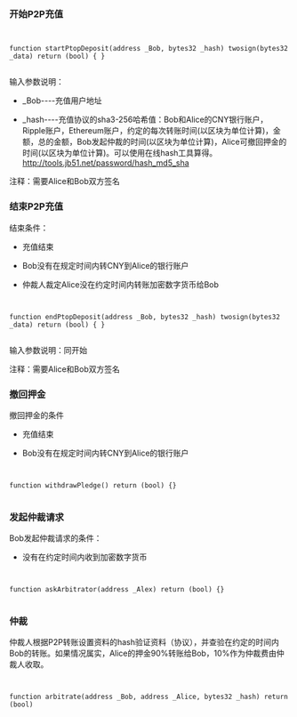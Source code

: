 ### 开始P2P充值


     

<pre><code>

function startPtopDeposit(address _Bob, bytes32 _hash) twosign(bytes32 _data) return (bool) { }

</code></pre>


<p>输入参数说明：</P>



+  _Bob----充值用户地址

+  _hash----充值协议的sha3-256哈希值：Bob和Alice的CNY银行账户，Ripple账户，Ethereum账户，约定的每次转账时间(以区块为单位计算)，金额，总的金额，Bob发起仲裁的时间(以区块为单位计算)，Alice可撤回押金的时间(以区块为单位计算)。可以使用在线hash工具算得。<http://tools.jb51.net/password/hash_md5_sha>

<p>注释：需要Alice和Bob双方签名</p>

###  结束P2P充值

<p>结束条件：</p>

* 充值结束

* Bob没有在规定时间内转CNY到Alice的银行账户

* 仲裁人裁定Alice没在约定时间内转账加密数字货币给Bob


<pre><code>

function endPtopDeposit(address _Bob, bytes32 _hash) twosign(bytes32 _data) return (bool) { }

</code></pre>

<p>输入参数说明：同开始</P>

<p>注释：需要Alice和Bob双方签名</p>


### 撤回押金

<p>撤回押金的条件 </p> 

* 充值结束

* Bob没有在规定时间内转CNY到Alice的银行账户



<pre><code>

function withdrawPledge() return (bool) {}

</code></pre>

### 发起仲裁请求

<p>Bob发起仲裁请求的条件：</p>

* 没有在约定时间内收到加密数字货币

<pre><code>

function askArbitrator(address _Alex) return (bool) {}

</code></pre>


### 仲裁

<p>仲裁人根据P2P转账设置资料的hash验证资料（协议），并查验在约定的时间内Bob的转账。如果情况属实，Alice的押金90%转账给Bob，10%作为仲裁费由仲裁人收取。</p>

<pre><code>

function arbitrate(address _Bob, address _Alice, bytes32 _hash) return (bool)

</code></pre>



